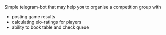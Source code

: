 Simple telegram-bot that may help you to organise a competition group with
* posting game results
* calculating elo-ratings for players
* ability to book table and check queue
